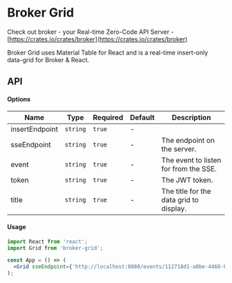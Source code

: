 # Broker Grid

Check out broker - your Real-time Zero-Code API Server - [https://crates.io/crates/broker](https://crates.io/crates/broker)

Broker Grid uses Material Table for React and is a real-time insert-only data-grid for Broker & React.

## API

#### Options

| Name           | Type     | Required | Default                      | Description                                                                                                             |
| --------       | -------- | -------- | ---------------------------- | ----------------------------------------------------------------------------------------------------------------------- |
| insertEndpoint | `string` | `true`   | -                            |                                                                                                                         |
| sseEndpoint    | `string` | `true`   | -                            | The endpoint on the server.                                                                                             |
| event          | `string` | `true`   | -                            | The event to listen for from the SSE.                                                                                   |
| token          | `string` | `true`   | -                            | The JWT token.                                                                                                          |
| title          | `string` | `true`   | -                            | The title for the data grid to display.                                                                                 |

#### Usage

```jsx
import React from 'react';
import Grid from 'broker-grid';

const App = () => (
  <Grid sseEndpoint={'http://localhost:8080/events/112718d1-a0be-4468-b902-0749c3d964ae'} insertEndpoint={'http://localhost:3000/insert'} eventListen={'user'} token={'123'} title={'Broker Demo'} />
);
```
